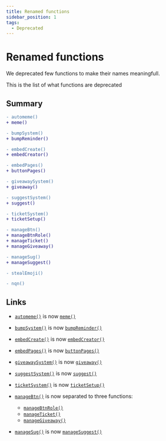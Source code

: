 ```yaml
---
title: Renamed functions
sidebar_position: 1
tags:
  - Deprecated
---
```


# Renamed functions

We deprecated few functions to make their names meaningfull.

This is the list of what functions are deprecated

## Summary

```diff
- automeme()
+ meme()

- bumpSystem()
+ bumpReminder()

- embedCreate()
+ embedCreator()

- embedPages()
+ buttonPages()

- giveawaySystem()
+ giveaway()

- suggestSystem()
+ suggest()

- ticketSystem()
+ ticketSetup()

- manageBtn() 
+ manageBtnRole()
+ manageTicket()
+ manageGiveaway()

- manageSug()
+ manageSuggest()

- stealEmoji()

- nqn()
```

## Links

- [`automeme()`](https://v3--simplyd.netlify.app/docs/Systems/automeme) is now [`meme()`](/docs/systems/meme)

- [`bumpSystem()`](https://v3--simplyd.netlify.app/docs/Systems/bumpSystem) is now [`bumpReminder()`](/docs/systems/bumpReminder)

- [`embedCreate()`](https://v3--simplyd.netlify.app/docs/General/embedCreate) is now [`embedCreator()`](/docs/general/embedCreator)

- [`embedPages()`](https://v3--simplyd.netlify.app/docs/General/embedPages) is now [`buttonPages()`](/docs/general/buttonPages)

- [`giveawaySystem()`](https://v3--simplyd.netlify.app/docs/Systems/giveawaySystem) is now [`giveaway()`](/docs/systems/giveaway)

- [`suggestSystem()`](https://v3--simplyd.netlify.app/docs/Systems/suggestSystem) is now [`suggest()`](/docs/systems/suggest)

- [`ticketSystem()`](https://v3--simplyd.netlify.app/docs/Systems/ticketSystem) is now [`ticketSetup()`](/docs/systems/ticketSetup)

- [`manageBtn()`](https://v3--simplyd.netlify.app/docs/Handler/manageBtn) is now separated to three functions:

  * [`manageBtnRole()`](/docs/handler/manageBtnRole)
  * [`manageTicket()`](/docs/handler/manageTicket)
  * [`manageGiveaway()`](/docs/handler/manageGiveaway)

- [`manageSug()`](https://v3--simplyd.netlify.app/docs/Handler/manageSug) is now [`manageSuggest()`](/docs/handler/manageSuggest)